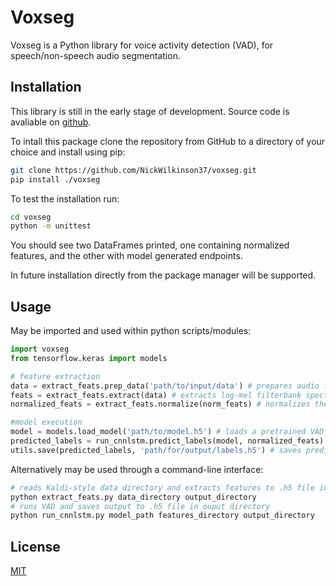 # Voxseg

Voxseg is a Python library for voice activity detection (VAD), for speech/non-speech audio segmentation.

## Installation

This library is still in the early stage of development. Source code is avaliable on [github](https://github.com/NickWilkinson37/voxseg).

To intall this package clone the repository from GitHub to a directory of your choice and install using pip:
```bash
git clone https://github.com/NickWilkinson37/voxseg.git
pip install ./voxseg
```

To test the installation run:
```bash
cd voxseg
python -m unittest
```
You should see two DataFrames printed, one containing normalized features, and the other with model generated endpoints.

In future installation directly from the package manager will be supported.

## Usage

May be imported and used within python scripts/modules:
```python
import voxseg
from tensorflow.keras import models

# feature extraction
data = extract_feats.prep_data('path/to/input/data') # prepares audio from Kaldi-style data directory
feats = extract_feats.extract(data) # extracts log-mel filterbank spectrogram features
normalized_feats = extract_feats.normalize(norm_feats) # normalizes the features

#model execution
model = models.load_model('path/to/model.h5') # loads a pretrained VAD model
predicted_labels = run_cnnlstm.predict_labels(model, normalized_feats) # runs the VAD model on features
utils.save(predicted_labels, 'path/for/output/labels.h5') # saves predicted labels to .h5 file
```
Alternatively may be used through a command-line interface:
```bash
# reads Kaldi-style data directory and extracts features to .h5 file in output directory
python extract_feats.py data_directory output_directory
# runs VAD and saves output to .h5 file in ouput directory
python run_cnnlstm.py model_path features_directory output_directory
```

## License
[MIT](https://choosealicense.com/licenses/mit/)